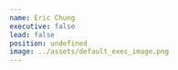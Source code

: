 ```yaml
---
name: Eric Chung
executive: false
lead: false
position: undefined
image: ../assets/default_exec_image.png
---
```

